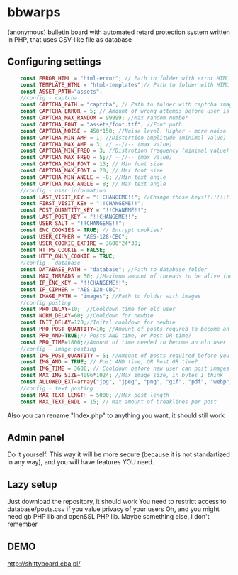 # bbwarps
(anonymous) bulletin board with automated retard protection system written in PHP, that uses CSV-like file as database
## Configuring settings
```php
    const ERROR_HTML = "html-error"; // Path to folder with error HTML templates
    const TEMPLATE_HTML = "html-templates";// Path to folder with HTML templates for post, header, etc.
    const ASSET_PATH="assets";
    //config - captcha
    const CAPTCHA_PATH = "captcha"; // Path to folder with captcha images
    const CAPTCHA_ERROR = 5; // Amount of wrong attemps before user is blocked
    const CAPTCHA_MAX_RANDOM = 99999; //Max random number
    const CAPTCHA_FONT = "assets/font.ttf"; //Font path
    const CAPTCHA_NOISE = 450*150; //Noise level. Higher - more noise
    const CAPTCHA_MIN_AMP = 1; //Distortion amplitude (minimal value)
    const CAPTCHA_MAX_AMP = 3; // --//-- (max value)
    const CAPTCHA_MIN_FREQ = 3; //Distrotion frequency (minimal value)
    const CAPTCHA_MAX_FREQ = 5;// --//-- (max value)
    const CAPTCHA_MIN_FONT = 13; // Min font size
    const CAPTCHA_MAX_FONT = 20; // Max font size
    const CAPTCHA_MIN_ANGLE = -8; //Min text angle
    const CAPTCHA_MAX_ANGLE = 8; // Max text angle
    //config - user information
    const LAST_VISIT_KEY = "!!CHANGEME!!"; //Change those keys!!!!!!!!!!!
    const FIRST_VISIT_KEY = "!!CHANGEME!!";
    const POST_QUANTITY_KEY = "!!CHANEME!!";
    const LAST_POST_KEY = "!!CHANGEME!!";
    const USER_SALT = "!!CHANGEME!!";
    const ENC_COOKIES = TRUE; // Encrypt cookies?
    const USER_CIPHER = "AES-128-CBC"; 
    const USER_COOKIE_EXPIRE = 3600*24*30;
    const HTTPS_COOKIE = FALSE;
    const HTTP_ONLY_COOKIE = TRUE;
    //config - database
    const DATABASE_PATH = "database"; //Path to database folder
    const MAX_THREADS = 50; //Maximum amount of threads to be alive (not tested)
    const IP_ENC_KEY = "!!CHANGEME!!"; 
    const IP_CIPHER = "AES-128-CBC";
    const IMAGE_PATH = "images"; //Path to folder with images
    //config posting
    const PRO_DELAY=10;  //Cooldown time for old user
    const NORM_DELAY=60; //Cooldown for newbie
    const INIT_DELAY=120;//Inital cooldown for newbie
    const PRO_POST_QUANTITY=10; //Amount of posts requred to become an old poster
    const PRO_AND=TRUE;// Posts AND time, or Post OR time?
    const PRO_TIME=1800;//Amount of time needed to become an old user
    //config - image posting
    const IMG_POST_QUANTITY = 5; //Amount of posts required before you can post images
    const IMG_AND = TRUE; // Post AND time, OR Post OR time?
    const IMG_TIME = 3600; // Cooldown before new user can post images
    const MAX_IMG_SIZE=4096*1024; //Max image size, in bytes I think
    const ALLOWED_EXT=array("jpg", "jpeg", "png", "gif", "pdf", "webp", "webm", "mp4");
    //config - text posting
    const MAX_TEXT_LENGTH = 5000; //Max post length
    const MAX_TEXT_ENDL = 15; // Max amount of breaklines per post
```

Also you can rename "Index.php" to anything you want, it should still work

## Admin panel

Do it yourself. This way it will be more secure (because it is not standartized in any way), and you will have features YOU need.

## Lazy setup
Just download the repository, it should work
You need to restrict access to database/posts.csv if you value privacy of your users
Oh, and you might need gb PHP lib and openSSL PHP lib. Maybe something else, I don't remember

## DEMO

http://shittyboard.cba.pl/
